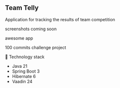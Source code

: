 ## Team Telly

Application for tracking the results of team competition

screenshots coming soon

awesome app

100 commits challenge project

🥞 Technology stack
* Java 21
* Spring Boot 3
* Hibernate 6
* Vaadin 24

